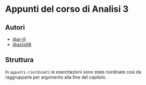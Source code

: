 # Appunti del corso di Analisi 3

## Autori

- [@ar-lli](https://github.com/ar-lli)
- [@aziis98](https://github.com/aziis98)

## Struttura

In ``appunti-riordinati`` le esercitazioni sono state riordinate così da raggrupparle per argomento alla fine del capitolo.

